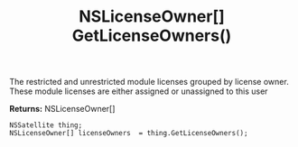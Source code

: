 ﻿---
uid: crmscript_ref_NSSatellite_GetLicenseOwners
title: NSLicenseOwner[] GetLicenseOwners()
intellisense: NSSatellite.GetLicenseOwners
keywords: NSSatellite, GetLicenseOwners
so.topic: reference
---

The restricted and unrestricted module licenses grouped by license owner. These module licenses are either assigned or unassigned to this user

**Returns:** NSLicenseOwner[]


```crmscript
NSSatellite thing;
NSLicenseOwner[] licenseOwners  = thing.GetLicenseOwners();
```


